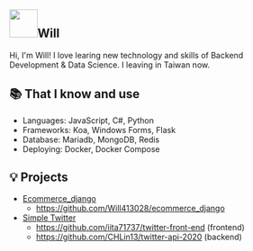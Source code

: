 ## <img width="50px" src="https://raw.githubusercontent.com/ms314006/ms314006/basic/resource/gqsm.png" />Will

Hi, I'm Will! I love learing new technology and skills of Backend Development & Data Science. I leaving in Taiwan now.

## 📚 That I know and use
- Languages: JavaScript, C#, Python
- Frameworks: Koa, Windows Forms, Flask 
- Database: Mariadb, MongoDB, Redis
- Deploying: Docker, Docker Compose

## 💡 Projects
- [Ecommerce_django](https://github.com/Will413028/ecommerce_django)  
  - https://github.com/Will413028/ecommerce_django
- [Simple Twitter](https://github.com/CHLin13/twitter-api-2020) 
  - https://github.com/iita71737/twitter-front-end (frontend)
  - https://github.com/CHLin13/twitter-api-2020 (backend)

